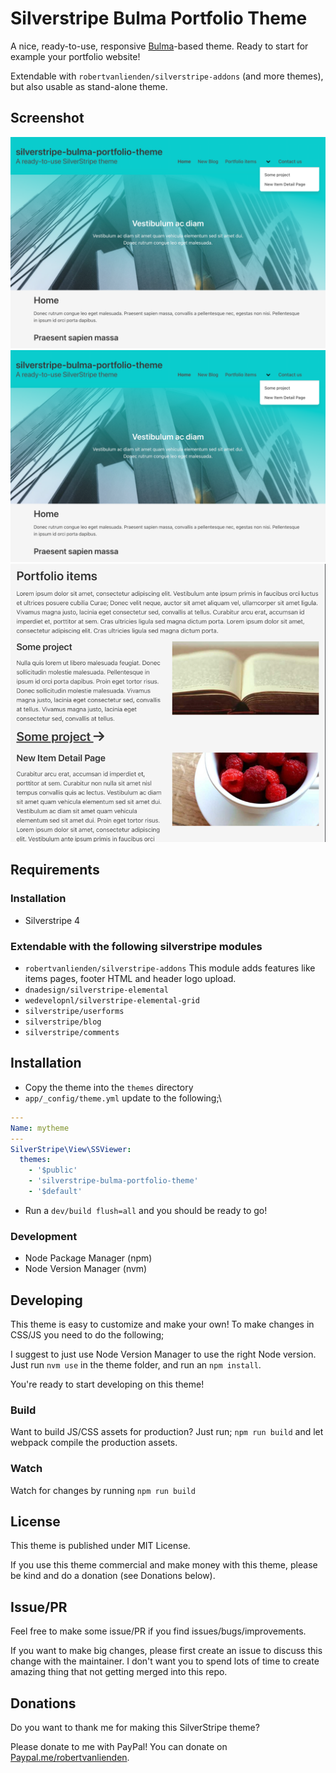 # Silverstripe Bulma Portfolio Theme
A nice, ready-to-use, responsive [Bulma](https://bulma.io/)-based theme. Ready to start for example your portfolio website!

Extendable with `robertvanlienden/silverstripe-addons` (and more themes), but also usable as stand-alone theme.

## Screenshot
![](screenshots/screenshot_001.png)
![](screenshots/screenshot_002.png)
![](screenshots/screenshot_003.png)

## Requirements
### Installation
- Silverstripe 4

### Extendable with the following silverstripe modules
* `robertvanlienden/silverstripe-addons`
This module adds features like items pages, footer HTML and header logo upload.
* `dnadesign/silverstripe-elemental`
* `wedevelopnl/silverstripe-elemental-grid`
* `silverstripe/userforms`
* `silverstripe/blog`
* `silverstripe/comments`

## Installation
* Copy the theme into the `themes` directory
* `app/_config/theme.yml` update to the following;\
```yaml
---
Name: mytheme
---
SilverStripe\View\SSViewer:
  themes:
    - '$public'
    - 'silverstripe-bulma-portfolio-theme'
    - '$default'
```
* Run a `dev/build flush=all` and you should be ready to go!

### Development
- Node Package Manager (npm)
- Node Version Manager (nvm)

## Developing
This theme is easy to customize and make your own! To make changes in CSS/JS you need to do the following;

I suggest to just use Node Version Manager to use the right Node version.
Just run `nvm use` in the theme folder, and run an `npm install`.

You're ready to start developing on this theme!

### Build
Want to build JS/CSS assets for production? Just run;
`npm run build` and let webpack compile the production assets.

### Watch
Watch for changes by running `npm run build`

## License
This theme is published under MIT License.

If you use this theme commercial and make money with this theme, please be kind and do a donation (see Donations below).

## Issue/PR
Feel free to make some issue/PR if you find issues/bugs/improvements.

If you want to make big changes, please first create an issue to discuss this change with the maintainer.
I don't want you to spend lots of time to create amazing thing that not getting merged into this repo.

## Donations
Do you want to thank me for making this SilverStripe theme?

Please donate to me with PayPal! You can donate on [Paypal.me/robertvanlienden](http://paypal.me/robertvanlienden).
